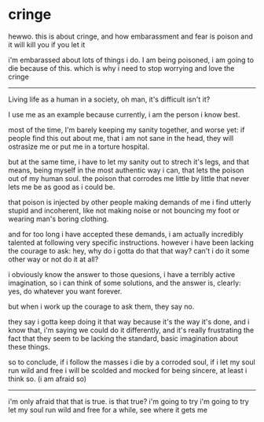 # cringe

hewwo. this is about cringe, and how embarassment and fear is poison and it will kill you if you let it

i'm embarassed about lots of things i do. I am being poisoned, i am going to die because of this.
which is why i need to stop worrying and love the cringe

---

Living life as a human in a society, oh man, it's difficult isn't it?

I use me as an example because currently, i am the person i know best.

most of the time, I'm barely keeping my sanity together, and worse yet: if people find this out about me, that i am not sane in the head, they will ostrasize me or put me in a torture hospital. 


but at the same time, i have to let my sanity out to strech it's legs, and that means, being myself in the most authentic way i can, that lets the poison out of my human soul. the poison that corrodes me little by little that never lets me be as good as i could be. 

that poison is injected by other people making demands of me i find utterly stupid and incoherent, like not making noise or not bouncing my foot or wearing man's boring clothing. 

and for too long i have accepted these demands, i am actually incredibly talented at following very specific instructions. however i have been lacking the courage to ask: hey, why do i gotta do that that way? can't i do it some other way or not do it at all? 

i obviously know the answer to those quesions, i have a terribly active imagination, so i can think of some solutions, and the answer is, clearly: yes, do whatever you want forever.

but when i work up the courage to ask them, they say no.

they say i gotta keep doing it that way because it's the way it's done, and i know that, i'm saying we could do it differently, and it's really frustrating the fact that they seem to be lacking the standard, basic imagination about these things.



so to conclude, if i follow the masses i die by a corroded soul, if i let my soul run wild and free i will be scolded and mocked for being sincere, at least i think so. (i am afraid so)

---

i'm only afraid that that is true.
is that true?
i'm going to try
i'm going to try let my soul run wild and free for a while, see where it gets me
